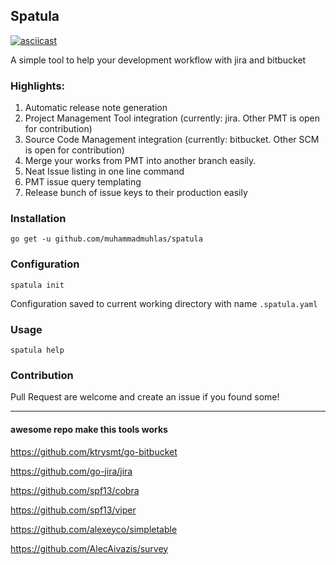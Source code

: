 ## Spatula

[![asciicast](https://asciinema.org/a/376187.svg)](https://asciinema.org/a/376187)

A simple tool to help your development workflow with jira and bitbucket

### Highlights:
1. Automatic release note generation
2. Project Management Tool integration (currently: jira. Other PMT is open for contribution)
3. Source Code Management integration (currently: bitbucket. Other SCM is open for contribution)
4. Merge your works from PMT into another branch easily.
5. Neat Issue listing in one line command
6. PMT issue query templating
7. Release bunch of issue keys to their production easily

### Installation
`go get -u github.com/muhammadmuhlas/spatula`

### Configuration
`spatula init`

Configuration saved to current working directory with name `.spatula.yaml` 

### Usage
`spatula help`

### Contribution
Pull Request are welcome and create an issue if you found some!

---

#### awesome repo make this tools works
https://github.com/ktrysmt/go-bitbucket

https://github.com/go-jira/jira

https://github.com/spf13/cobra

https://github.com/spf13/viper

https://github.com/alexeyco/simpletable

https://github.com/AlecAivazis/survey
